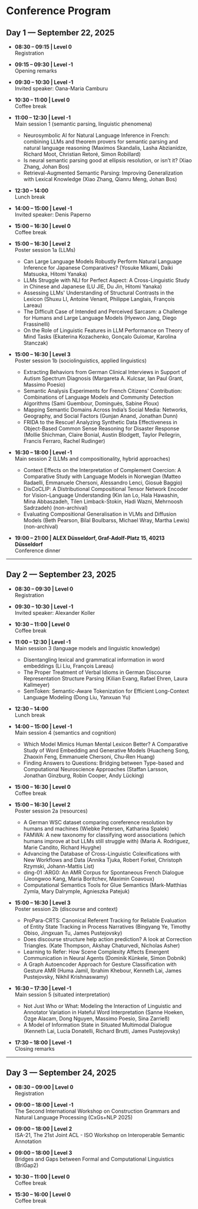 # Conference Program

## Day 1 — September 22, 2025

- **08:30 – 09:15 | Level 0**  
  Registration  

- **09:15 – 09:30 | Level -1**  
  Opening remarks  

- **09:30 – 10:30 | Level -1**  
  Invited speaker: Oana-Maria Camburu  

- **10:30 – 11:00 | Level 0**  
  Coffee break  

- **11:00 – 12:30 | Level -1**  
  Main session 1 (semantic parsing, linguistic phenomena)
  
    - Neurosymbolic AI for Natural Language Inference in French: combining LLMs and theorem provers for semantic parsing and natural language reasoning (Maximos Skandalis, Lasha Abzianidze, Richard Moot, Christian Retoré, Simon Robillard)  
    - Is neural semantic parsing good at ellipsis resolution, or isn’t it? (Xiao Zhang, Johan Bos)  
    - Retrieval-Augmented Semantic Parsing: Improving Generalization with Lexical Knowledge (Xiao Zhang, Qianru Meng, Johan Bos)  

- **12:30 – 14:00**  
  Lunch break  

- **14:00 – 15:00 | Level -1**  
  Invited speaker: Denis Paperno  

- **15:00 – 16:30 | Level 0**  
  Coffee break  

- **15:00 – 16:30 | Level 2**  
  Poster session 1a (LLMs)    
    - Can Large Language Models Robustly Perform Natural Language Inference for Japanese Comparatives? (Yosuke Mikami, Daiki Matsuoka, Hitomi Yanaka)  
    - LLMs Struggle with NLI for Perfect Aspect: A Cross-Linguistic Study in Chinese and Japanese (LU JIE, Du Jin, Hitomi Yanaka)  
    - Assessing LLMs' Understanding of Structural Contrasts in the Lexicon (Shuxu LI, Antoine Venant, Philippe Langlais, François Lareau)  
    - The Difficult Case of Intended and Perceived Sarcasm: a Challenge for Humans and Large Language Models (Hyewon Jang, Diego Frassinelli)  
    - On the Role of Linguistic Features in LLM Performance on Theory of Mind Tasks (Ekaterina Kozachenko, Gonçalo Guiomar, Karolina Stanczak)  

- **15:00 – 16:30 | Level 3**  
  Poster session 1b (sociolinguistics, applied linguistics)  
  
    - Extracting Behaviors from German Clinical Interviews in Support of Autism Spectrum Diagnosis (Margareta A. Kulcsar, Ian Paul Grant, Massimo Poesio)  
    - Semantic Analysis Experiments for French Citizens' Contribution: Combinations of Language Models and Community Detection Algorithms (Sami Guembour, Dominguès, Sabine Ploux)  
    - Mapping Semantic Domains Across India’s Social Media: Networks, Geography, and Social Factors (Gunjan Anand, Jonathan Dunn)  
    - FRIDA to the Rescue! Analyzing Synthetic Data Effectiveness in Object-Based Common Sense Reasoning for Disaster Response (Mollie Shichman, Claire Bonial, Austin Blodgett, Taylor Pellegrin, Francis Ferraro, Rachel Rudinger)  

- **16:30 – 18:00 | Level -1**  
  Main session 2 (LLMs and compositionality, hybrid approaches)

    - Context Effects on the Interpretation of Complement Coercion: A Comparative Study with Language Models in Norwegian (Matteo Radaelli, Emmanuele Chersoni, Alessandro Lenci, Giosuè Baggio)  
    - DisCoCLIP: A Distributional Compositional Tensor Network Encoder for Vision-Language Understanding (Kin Ian Lo, Hala Hawashin, Mina Abbaszadeh, Tilen Limback-Stokin, Hadi Wazni, Mehrnoosh Sadrzadeh) (non-archival)
    - Evaluating Compositional Generalisation in VLMs and Diffusion Models (Beth Pearson, Bilal Boulbarss, Michael Wray, Martha Lewis) (non-archival)
    
- **19:00 – 21:00 | ALEX Düsseldorf, Graf-Adolf-Platz 15, 40213 Düsseldorf**  
  Conference dinner  

---

## Day 2 — September 23, 2025

- **08:30 – 09:30 | Level 0**  
  Registration  

- **09:30 – 10:30 | Level -1**  
  Invited speaker: Alexander Koller  

- **10:30 – 11:00 | Level 0**  
  Coffee break  

- **11:00 – 12:30 | Level -1**  
  Main session 3 (language models and linguistic knowledge)  

    - Disentangling lexical and grammatical information in word embeddings (Li Liu, François Lareau)  
    - The Proper Treatment of Verbal Idioms in German Discourse Representation Structure Parsing (Kilian Evang, Rafael Ehren, Laura Kallmeyer)  
    - SemToken: Semantic-Aware Tokenization for Efficient Long-Context Language Modeling (Dong Liu, Yanxuan Yu)  

- **12:30 – 14:00**  
  Lunch break  

- **14:00 – 15:00 | Level -1**  
  Main session 4 (semantics and cognition)  
 
    - Which Model Mimics Human Mental Lexicon Better? A Comparative Study of Word Embedding and Generative Models (Huacheng Song, Zhaoxin Feng, Emmanuele Chersoni, Chu-Ren Huang)  
    - Finding Answers to Questions: Bridging between Type-based and Computational Neuroscience Approaches (Staffan Larsson, Jonathan Ginzburg, Robin Cooper, Andy Lücking)  

- **15:00 – 16:30 | Level 0**  
  Coffee break  

- **15:00 – 16:30 | Level 2**  
  Poster session 2a (resources)  

    - A German WSC dataset comparing coreference resolution by humans and machines (Wiebke Petersen, Katharina Spalek)  
    - FAMWA: A new taxonomy for classifying word associations (which humans improve at but LLMs still struggle with) (Maria A. Rodriguez, Marie Candito, Richard Huyghe)  
    - Advancing the Database of Cross-Linguistic Colexifications with New Workflows and Data (Annika Tjuka, Robert Forkel, Christoph Rzymski, Johann-Mattis List)  
    - ding-01 :ARG0: An AMR Corpus for Spontaneous French Dialogue (Jeongwoo Kang, Maria Boritchev, Maximin Coavoux)  
    - Computational Semantics Tools for Glue Semantics (Mark-Matthias Zymla, Mary Dalrymple, Agnieszka Patejuk)  

- **15:00 – 16:30 | Level 3**  
  Poster session 2b (discourse and context)  

    - ProPara-CRTS: Canonical Referent Tracking for Reliable Evaluation of Entity State Tracking in Process Narratives (Bingyang Ye, Timothy Obiso, Jingxuan Tu, James Pustejovsky)  
    - Does discourse structure help action prediction? A look at Correction Triangles. (Kate Thompson, Akshay Chaturvedi, Nicholas Asher)  
    - Learning to Refer: How Scene Complexity Affects Emergent Communication in Neural Agents (Dominik Künkele, Simon Dobnik)  
    - A Graph Autoencoder Approach for Gesture Classification with Gesture AMR (Huma Jamil, Ibrahim Khebour, Kenneth Lai, James Pustejovsky, Nikhil Krishnaswamy)  

- **16:30 – 17:30 | Level -1**  
  Main session 5 (situated interpretation)  

    - Not Just Who or What: Modeling the Interaction of Linguistic and Annotator Variation in Hateful Word Interpretation (Sanne Hoeken, Özge Alacam, Dong Nguyen, Massimo Poesio, Sina Zarrieß)  
    - A Model of Information State in Situated Multimodal Dialogue (Kenneth Lai, Lucia Donatelli, Richard Brutti, James Pustejovsky)  

- **17:30 – 18:00 | Level -1**  
  Closing remarks  

---

## Day 3 — September 24, 2025

- **08:30 – 09:00 | Level 0**  
  Registration  

- **09:00 – 18:00 | Level -1**  
  The Second International Workshop on Construction Grammars and Natural Language Processing (CxGs+NLP 2025)  

- **09:00 – 18:00 | Level 2**  
  ISA-21, The 21st Joint ACL - ISO Workshop on Interoperable Semantic Annotation  

- **09:00 – 18:00 | Level 3**  
  Bridges and Gaps between Formal and Computational Linguistics (BriGap2)  

- **10:30 – 11:00 | Level 0**  
  Coffee break  

- **15:30 – 16:00 | Level 0**  
  Coffee break  
